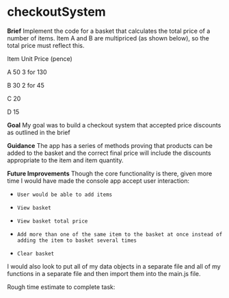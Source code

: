 ﻿# checkoutSystem
**Brief**
Implement the code for a basket that calculates the total price of a number of items. 
Item A and B are multipriced (as shown below), so the total price must reflect this.

Item	Unit Price (pence)

A	50	3 for 130

B	30	2 for 45

C	20	

D	15

**Goal**
My goal was to build a checkout system that accepted price discounts as outlined in the brief


**Guidance**
The app has a series of methods proving that products can be added to the basket and the correct final price will include the discounts appropriate to the item and item quantity.


**Future Improvements**
Though the core functionality is there, given more time I would have made the console app accept user interaction:
-     User would be able to add items
-     View basket
-     View basket total price
-     Add more than one of the same item to the basket at once instead of adding the item to basket several times
-     Clear basket

I would also look to put all of my data objects in a separate file and all of my functions in a separate file and then import them into the main.js file.


Rough time estimate to complete task: 
